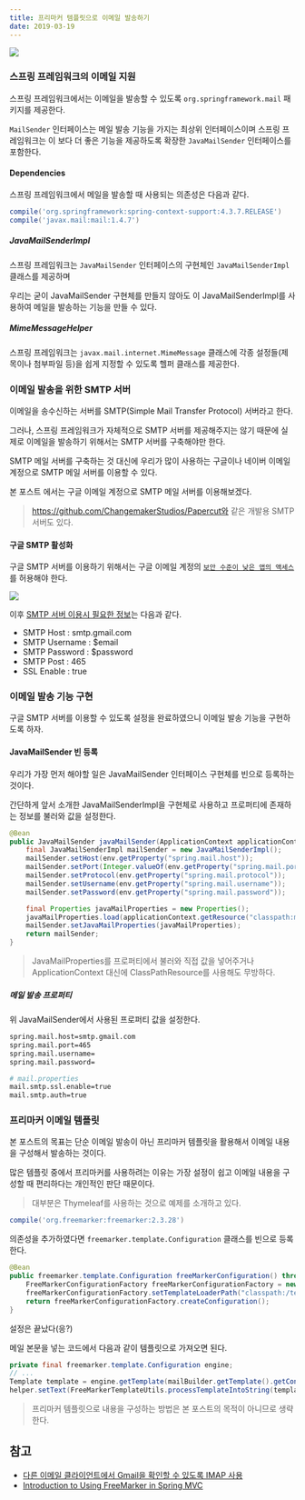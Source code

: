 ```yaml
---
title: 프리마커 템플릿으로 이메일 발송하기
date: 2019-03-19
---
```


![](https://javatutorial.net/wp-content/uploads/2017/12/spring-featured-image.png#compact)

### 스프링 프레임워크의 이메일 지원
스프링 프레임워크에서는 이메일을 발송할 수 있도록 `org.springframework.mail` 패키지를 제공한다.

`MailSender` 인터페이스는 메일 발송 기능을 가지는 최상위 인터페이스이며 스프링 프레임워크는 이 보다 더 좋은 기능을 제공하도록 확장한 `JavaMailSender` 인터페이스를 포함한다.

#### Dependencies
스프링 프레임워크에서 메일을 발송할 때 사용되는 의존성은 다음과 같다.
```groovy
compile('org.springframework:spring-context-support:4.3.7.RELEASE')
compile('javax.mail:mail:1.4.7')
```

##### JavaMailSenderImpl
스프링 프레임워크는 `JavaMailSender` 인터페이스의 구현체인 `JavaMailSenderImpl` 클래스를 제공하며

우리는 굳이 JavaMailSender 구현체를 만들지 않아도 이 JavaMailSenderImpl를 사용하여 메일을 발송하는 기능을 만들 수 있다.

##### MimeMessageHelper
스프링 프레임워크는 `javax.mail.internet.MimeMessage` 클래스에 각종 설정들(제목이나 첨부파일 등)을 쉽게 지정할 수 있도록 헬퍼 클래스를 제공한다.

### 이메일 발송을 위한 SMTP 서버
이메일을 송수신하는 서버를 SMTP(Simple Mail Transfer Protocol) 서버라고 한다.

그러나, 스프링 프레임워크가 자체적으로 SMTP 서버를 제공해주지는 않기 때문에 실제로 이메일을 발송하기 위해서는 SMTP 서버를 구축해야만 한다.

SMTP 메일 서버를 구축하는 것 대신에 우리가 많이 사용하는 구글이나 네이버 이메일 계정으로 SMTP 메일 서버를 이용할 수 있다.

본 포스트 에서는 구글 이메일 계정으로 SMTP 메일 서버를 이용해보겠다.

> https://github.com/ChangemakerStudios/Papercut와 같은 개발용 SMTP 서버도 있다.

#### 구글 SMTP 활성화
구글 SMTP 서버를 이용하기 위해서는 구글 이메일 계정의 [`보안 수준이 낮은 앱의 액세스`](https://myaccount.google.com/lesssecureapps)를 허용해야 한다.

![](/spring/images/google-less-secure-apps.png)

이후 [SMTP 서버 이용시 필요한 정보](https://support.google.com/mail/answer/7126229?visit_id=636885550269950209-1570087438&rd=1)는 다음과 같다.

- SMTP Host : smtp.gmail.com
- SMTP Username : $email
- SMTP Password : $password
- SMTP Post : 465
- SSL Enable : true

### 이메일 발송 기능 구현
구글 SMTP 서버를 이용할 수 있도록 설정을 완료하였으니 이메일 발송 기능을 구현하도록 하자.

#### JavaMailSender 빈 등록
우리가 가장 먼저 해야할 일은 JavaMailSender 인터페이스 구현체를 빈으로 등록하는 것이다.

간단하게 앞서 소개한 JavaMailSenderImpl을 구현체로 사용하고 프로퍼티에 존재하는 정보를 불러와 값을 설정한다.

```java
@Bean
public JavaMailSender javaMailSender(ApplicationContext applicationContext) throws IOException {
    final JavaMailSenderImpl mailSender = new JavaMailSenderImpl();
    mailSender.setHost(env.getProperty("spring.mail.host"));
    mailSender.setPort(Integer.valueOf(env.getProperty("spring.mail.port")));
    mailSender.setProtocol(env.getProperty("spring.mail.protocol"));
    mailSender.setUsername(env.getProperty("spring.mail.username"));
    mailSender.setPassword(env.getProperty("spring.mail.password"));

    final Properties javaMailProperties = new Properties();
    javaMailProperties.load(applicationContext.getResource("classpath:mail.properties").getInputStream());
    mailSender.setJavaMailProperties(javaMailProperties);
    return mailSender;
}
```

> JavaMailProperties를 프로퍼티에서 불러와 직접 값을 넣어주거나 ApplicationContext 대신에 ClassPathResource를 사용해도 무방하다.

##### 메일 발송 프로퍼티
위 JavaMailSender에서 사용된 프로퍼티 값을 설정한다.

```sh
spring.mail.host=smtp.gmail.com
spring.mail.port=465
spring.mail.username=
spring.mail.password=

# mail.properties
mail.smtp.ssl.enable=true
mail.smtp.auth=true
```

### 프리마커 이메일 템플릿
본 포스트의 목표는 단순 이메일 발송이 아닌 프리마커 템플릿을 활용해서 이메일 내용을 구성해서 발송하는 것이다.

많은 템플릿 중에서 프리마커를 사용하려는 이유는 가장 설정이 쉽고 이메일 내용을 구성할 때 편리하다는 개인적인 판단 때문이다.

> 대부분은 Thymeleaf를 사용하는 것으로 예제를 소개하고 있다.

```groovy
compile('org.freemarker:freemarker:2.3.28')
```

의존성을 추가하였다면 `freemarker.template.Configuration` 클래스를 빈으로 등록한다.

```java
@Bean
public freemarker.template.Configuration freeMarkerConfiguration() throws IOException, TemplateException {
    FreeMarkerConfigurationFactory freeMarkerConfigurationFactory = new FreeMarkerConfigurationFactory();
    freeMarkerConfigurationFactory.setTemplateLoaderPath("classpath:/templates/mails");
    return freeMarkerConfigurationFactory.createConfiguration();
}
```

설정은 끝났다(응?)

메일 본문을 넣는 코드에서 다음과 같이 템플릿으로 가져오면 된다.

```java
private final freemarker.template.Configuration engine;
// ...
Template template = engine.getTemplate(mailBuilder.getTemplate().getContentPath(), locale);
helper.setText(FreeMarkerTemplateUtils.processTemplateIntoString(template, context), true);
```

> 프리마커 템플릿으로 내용을 구성하는 방법은 본 포스트의 목적이 아니므로 생략한다.

## 참고

- [다른 이메일 클라이언트에서 Gmail을 확인할 수 있도록 IMAP 사용](https://support.google.com/mail/answer/7126229?visit_id=636885550269950209-1570087438&rd=1)
- [Introduction to Using FreeMarker in Spring MVC](https://www.baeldung.com/freemarker-in-spring-mvc-tutorial)
